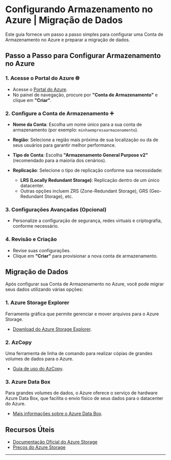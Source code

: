 # Configurando Armazenamento no Azure | Migração de Dados

Este guia fornece um passo a passo simples para configurar uma Conta de Armazenamento no Azure e preparar a migração de dados.

## Passo a Passo para Configurar Armazenamento no Azure

### 1. Acesse o Portal do Azure 🌐
- Acesse o [Portal do Azure](https://portal.azure.com).
- No painel de navegação, procure por **"Conta de Armazenamento"** e clique em **"Criar"**.

### 2. Configure a Conta de Armazenamento ➕
- **Nome da Conta**: Escolha um nome único para a sua conta de armazenamento (por exemplo: `minhaempresaarmazenamento`).
  
- **Região**: Selecione a região mais próxima de sua localização ou da de seus usuários para garantir melhor performance.

- **Tipo de Conta**: Escolha **"Armazenamento General Purpose v2"** (recomendado para a maioria dos cenários).

- **Replicação**: Selecione o tipo de replicação conforme sua necessidade:
  - **LRS (Locally Redundant Storage)**: Replicação dentro de um único datacenter.
  - Outras opções incluem ZRS (Zone-Redundant Storage), GRS (Geo-Redundant Storage), etc.

### 3. Configurações Avançadas (Opcional)
- Personalize a configuração de segurança, redes virtuais e criptografia, conforme necessário.

### 4. Revisão e Criação
- Revise suas configurações.
- Clique em **"Criar"** para provisionar a nova conta de armazenamento.

## Migração de Dados

Após configurar sua Conta de Armazenamento no Azure, você pode migrar seus dados utilizando várias opções:

### 1. **Azure Storage Explorer**
Ferramenta gráfica que permite gerenciar e mover arquivos para o Azure Storage.

- [Download do Azure Storage Explorer](https://azure.microsoft.com/features/storage-explorer/).

### 2. **AzCopy**
Uma ferramenta de linha de comando para realizar cópias de grandes volumes de dados para o Azure.

- [Guia de uso do AzCopy](https://learn.microsoft.com/azure/storage/common/storage-use-azcopy).

### 3. **Azure Data Box**
Para grandes volumes de dados, o Azure oferece o serviço de hardware Azure Data Box, que facilita o envio físico de seus dados para o datacenter do Azure.

- [Mais informações sobre o Azure Data Box](https://azure.microsoft.com/services/databox/).

## Recursos Úteis
- [Documentação Oficial do Azure Storage](https://learn.microsoft.com/azure/storage/)
- [Preços do Azure Storage](https://azure.microsoft.com/pricing/details/storage/)

---

